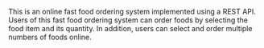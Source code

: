 This is an online fast food ordering system implemented using a REST API. Users
of this fast food ordering system can order foods by selecting the food item and its
quantity. In addition, users can select and order multiple numbers of foods online.
